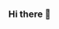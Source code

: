 ### Hi there 👋

<!--
**DavisHenckel/DavisHenckel** is a ✨ _special_ ✨ repository because its `README.md` (this file) appears on your GitHub profile.
<p>&nbsp;<img align="center" src="https://github-readme-stats.vercel.app/api?username=DavisHenckel&show_icons=true&locale=en&theme=dracula&count_private=true&hide=stars" alt="DavisHenckel" /></p>

